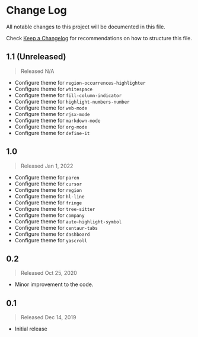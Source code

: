 # Change Log

All notable changes to this project will be documented in this file.

Check [Keep a Changelog](http://keepachangelog.com/) for recommendations on how to structure this file.


## 1.1 (Unreleased)
> Released N/A

* Configure theme for `region-occurrences-highlighter`
* Configure theme for `whitespace`
* Configure theme for `fill-column-indicator`
* Configure theme for `highlight-numbers-number`
* Configure theme for `web-mode`
* Configure theme for `rjsx-mode`
* Configure theme for `markdown-mode`
* Configure theme for `org-mode`
* Configure theme for `define-it`

## 1.0
> Released Jan 1, 2022

* Configure theme for `paren`
* Configure theme for `cursor`
* Configure theme for `region`
* Configure theme for `hl-line`
* Configure theme for `fringe`
* Configure theme for `tree-sitter`
* Configure theme for `company`
* Configure theme for `auto-highlight-symbol`
* Configure theme for `centaur-tabs`
* Configure theme for `dashboard`
* Configure theme for `yascroll`

## 0.2
> Released Oct 25, 2020

* Minor improvement to the code.

## 0.1
> Released Dec 14, 2019

* Initial release
